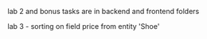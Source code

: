 lab 2 and bonus tasks are in backend and frontend folders 

lab 3 - sorting on field price from entity 'Shoe'
